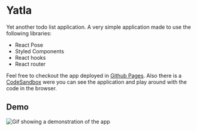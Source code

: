 # Yatla

Yet another todo list application. A very simple application made to use the following libraries:

- React Pose
- Styled Components
- React hooks
- React router

Feel free to checkout the app deployed in [Github Pages](https://carlosdg.github.io/yatla/). Also there is a [CodeSandbox](https://codesandbox.io/s/yatla-iszow) were you can see the application and play around with the code in the browser.

## Demo

![Gif showing a demonstration of the app](https://user-images.githubusercontent.com/29661009/64634367-f8bb0d80-d3f4-11e9-89da-f0f8f4d0e59a.gif)
